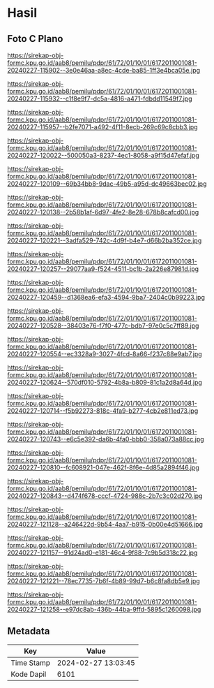 # Hasil

## Foto C Plano

https://sirekap-obj-formc.kpu.go.id/aab8/pemilu/pdpr/61/72/01/10/01/6172011001081-20240227-115902--3e0e46aa-a8ec-4cde-ba85-1ff3e4bca05e.jpg

https://sirekap-obj-formc.kpu.go.id/aab8/pemilu/pdpr/61/72/01/10/01/6172011001081-20240227-115932--c1f8e9f7-dc5a-4816-a471-fdbdd11549f7.jpg

https://sirekap-obj-formc.kpu.go.id/aab8/pemilu/pdpr/61/72/01/10/01/6172011001081-20240227-115957--b2fe7071-a492-4f11-8ecb-269c69c8cbb3.jpg

https://sirekap-obj-formc.kpu.go.id/aab8/pemilu/pdpr/61/72/01/10/01/6172011001081-20240227-120022--500050a3-8237-4ec1-8058-a9f15d47efaf.jpg

https://sirekap-obj-formc.kpu.go.id/aab8/pemilu/pdpr/61/72/01/10/01/6172011001081-20240227-120109--69b34bb8-9dac-49b5-a95d-dc49663bec02.jpg

https://sirekap-obj-formc.kpu.go.id/aab8/pemilu/pdpr/61/72/01/10/01/6172011001081-20240227-120138--2b58b1af-6d97-4fe2-8e28-678b8cafcd00.jpg

https://sirekap-obj-formc.kpu.go.id/aab8/pemilu/pdpr/61/72/01/10/01/6172011001081-20240227-120221--3adfa529-742c-4d9f-b4e7-d66b2ba352ce.jpg

https://sirekap-obj-formc.kpu.go.id/aab8/pemilu/pdpr/61/72/01/10/01/6172011001081-20240227-120257--29077aa9-f524-4511-bc1b-2a226e87981d.jpg

https://sirekap-obj-formc.kpu.go.id/aab8/pemilu/pdpr/61/72/01/10/01/6172011001081-20240227-120459--d1368ea6-efa3-4594-9ba7-2404c0b99223.jpg

https://sirekap-obj-formc.kpu.go.id/aab8/pemilu/pdpr/61/72/01/10/01/6172011001081-20240227-120528--38403e76-f7f0-477c-bdb7-97e0c5c7ff89.jpg

https://sirekap-obj-formc.kpu.go.id/aab8/pemilu/pdpr/61/72/01/10/01/6172011001081-20240227-120554--ec3328a9-3027-4fcd-8a66-f237c88e9ab7.jpg

https://sirekap-obj-formc.kpu.go.id/aab8/pemilu/pdpr/61/72/01/10/01/6172011001081-20240227-120624--570df010-5792-4b8a-b809-81c1a2d8a64d.jpg

https://sirekap-obj-formc.kpu.go.id/aab8/pemilu/pdpr/61/72/01/10/01/6172011001081-20240227-120714--f5b92273-818c-4fa9-b277-4cb2e811ed73.jpg

https://sirekap-obj-formc.kpu.go.id/aab8/pemilu/pdpr/61/72/01/10/01/6172011001081-20240227-120743--e6c5e392-da6b-4fa0-bbb0-358a073a88cc.jpg

https://sirekap-obj-formc.kpu.go.id/aab8/pemilu/pdpr/61/72/01/10/01/6172011001081-20240227-120810--fc608921-047e-462f-8f6e-4d85a2894f46.jpg

https://sirekap-obj-formc.kpu.go.id/aab8/pemilu/pdpr/61/72/01/10/01/6172011001081-20240227-120843--d474f678-cccf-4724-988c-2b7c3c02d270.jpg

https://sirekap-obj-formc.kpu.go.id/aab8/pemilu/pdpr/61/72/01/10/01/6172011001081-20240227-121128--a246422d-9b54-4aa7-b915-0b00e4d51666.jpg

https://sirekap-obj-formc.kpu.go.id/aab8/pemilu/pdpr/61/72/01/10/01/6172011001081-20240227-121157--91d24ad0-e181-46c4-9f88-7c9b5d318c22.jpg

https://sirekap-obj-formc.kpu.go.id/aab8/pemilu/pdpr/61/72/01/10/01/6172011001081-20240227-121221--78ec7735-7b6f-4b89-99d7-b6c8fa8db5e9.jpg

https://sirekap-obj-formc.kpu.go.id/aab8/pemilu/pdpr/61/72/01/10/01/6172011001081-20240227-121258--e97dc8ab-436b-44ba-9ffd-5895c1260098.jpg


## Metadata

| Key        | Value               |
| ---------- | ------------------- |
| Time Stamp | 2024-02-27 13:03:45 |
| Kode Dapil | 6101                |



